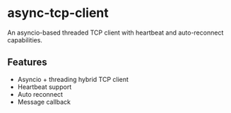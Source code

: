 # async-tcp-client

An asyncio-based threaded TCP client with heartbeat and auto-reconnect capabilities.

## Features

- Asyncio + threading hybrid TCP client
- Heartbeat support
- Auto reconnect
- Message callback
